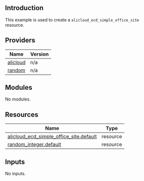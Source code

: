 ## Introduction

This example is used to create a `alicloud_ecd_simple_office_site` resource.

<!-- BEGIN_TF_DOCS -->
## Providers

| Name | Version |
|------|---------|
| <a name="provider_alicloud"></a> [alicloud](#provider\_alicloud) | n/a |
| <a name="provider_random"></a> [random](#provider\_random) | n/a |

## Modules

No modules.

## Resources

| Name | Type |
|------|------|
| [alicloud_ecd_simple_office_site.default](https://registry.terraform.io/providers/aliyun/alicloud/latest/docs/resources/ecd_simple_office_site) | resource |
| [random_integer.default](https://registry.terraform.io/providers/hashicorp/random/latest/docs/resources/integer) | resource |

## Inputs

No inputs.
<!-- END_TF_DOCS -->    
